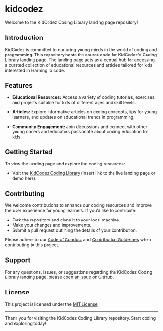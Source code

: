 # kidcodez

Welcome to the KidCodez Coding Library landing page repository!

## Introduction

KidCodez is committed to nurturing young minds in the world of coding and programming. This repository hosts the source code for KidCodez's Coding Library landing page. The landing page acts as a central hub for accessing a curated collection of educational resources and articles tailored for kids interested in learning to code.

## Features

- **Educational Resources:** Access a variety of coding tutorials, exercises, and projects suitable for kids of different ages and skill levels.
  
- **Articles:** Explore informative articles on coding concepts, tips for young learners, and updates on educational trends in programming.
  
- **Community Engagement:** Join discussions and connect with other young coders and educators passionate about coding education for kids.

## Getting Started

To view the landing page and explore the coding resources:
- Visit the [KidCodez Coding Library](#) (insert link to the live landing page or demo here).

## Contributing

We welcome contributions to enhance our coding resources and improve the user experience for young learners. If you'd like to contribute:
- Fork the repository and clone it to your local machine.
- Make your changes and improvements.
- Submit a pull request outlining the details of your contribution.

Please adhere to our [Code of Conduct](CODE_OF_CONDUCT.md) and [Contribution Guidelines](CONTRIBUTING.md) when contributing to this project.

## Support

For any questions, issues, or suggestions regarding the KidCodez Coding Library landing page, please [open an issue](https://github.com/yourusername/kidcodez/issues) on GitHub.

## License

This project is licensed under the [MIT License](LICENSE).

---

Thank you for visiting the KidCodez Coding Library repository. Start coding and exploring today!

